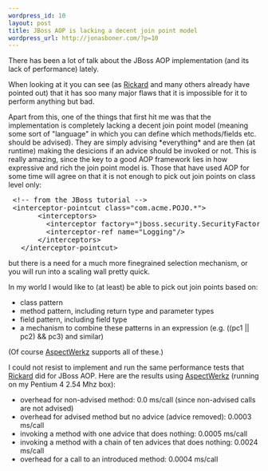 ```yaml
--- 
wordpress_id: 10
layout: post
title: JBoss AOP is lacking a decent join point model
wordpress_url: http://jonasboner.com/?p=10
---
```

<p />
There has been a lot of talk about the JBoss AOP implementation (and its lack of performance) lately.

<p />
When looking at it you can see (as <a href="http://freeroller.net/page/rickard/20030618#test_of_jboss_aop_performance">Rickard</a> and many others already have pointed out) that it has soo many major flaws that it is impossible for it to perform anything but bad. 

<p />
Apart from this, one of the things that first hit me was that the implementation is completely lacking a  decent join point model (meaning some sort of "language" in which you can define which methods/fields etc. should be advised). They are simply advising *everything* and are then (at runtime) making the desicions if an advice should be invoked or not. This is really amazing, since the key to a good AOP framework lies in how expressive and rich the join point model is. Those that have used AOP for some time will agree on that it is not enough to pick out join points on class level only:
<pre>
 &lt;!-- from the JBoss tutorial --&gt;
 &lt;interceptor-pointcut class="com.acme.POJO.*"&gt;
       &lt;interceptors&gt;
         &lt;interceptor factory="jboss.security.SecurityFactory"/&gt;
         &lt;interceptor-ref name="Logging"/&gt;
       &lt;/interceptors&gt;
   &lt;/interceptor-pointcut&gt;
</pre>
but there is a need for a much more finegrained selection mechanism, or you will run into a scaling wall pretty quick. 

<p />
In my world I would like to (at least) be able to pick out join points based on:
<ul>
	<li>
		class pattern
        </li>
	<li>
		method pattern, including return type and parameter types
        </li>
	<li>
		field pattern, including field type
        </li>
	<li>
		a mechanism to combine these patterns in an expression (e.g. ((pc1 || pc2) && pc3) and similar)
        </li>
</ul>
(Of course <a href="http://aspectwerkz.codehaus.org/">AspectWerkz</a> supports all of these.)

<p />
I could not resist to implement and run the same performance tests that 
<a href="http://freeroller.net/page/rickard/20030618#test_of_jboss_aop_performance">Rickard</a> 
did for JBoss AOP. Here are the results using <a href="http://aspectwerkz.codehaus.org/">AspectWerkz</a> (running on my Pentium 4 2.54 Mhz box):

<ul>
	<li>
		overhead for non-advised method: 0.0 ms/call (since non-advised calls are not advised)
        </li>
	<li>
		overhead for advised method but no advice (advice removed): 0.0003 ms/call
        </li>
	<li>
		invoking a method with one advice that does nothing: 0.0005 ms/call
        </li>
	<li>
		invoking a method with a chain of ten advices that does nothing: 0.0024 ms/call
        </li>
	<li>
		overhead for a call to an introduced method: 0.0004 ms/call
        </li>
</ul>
